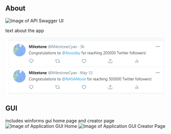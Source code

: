 ## About
![Image of API Swagger UI](https://github.com/jdkramhoft/Owlbear/blob/master/images/swagger.JPG?raw=true)

text about the app

![Image of Bot Tweeting](https://github.com/jdkramhoft/Owlbear/blob/master/images/twitterresults.png?raw=true)

## GUI

includes winforms gui home page and creator page
![Image of Application GUI Home](https://github.com/jdkramhoft/Owlbear/blob/master/images/startpage.JPG?raw=true)
![Image of Application GUI Creator Page](https://github.com/jdkramhoft/Owlbear/blob/master/images/creatorpage.JPG?raw=true)


